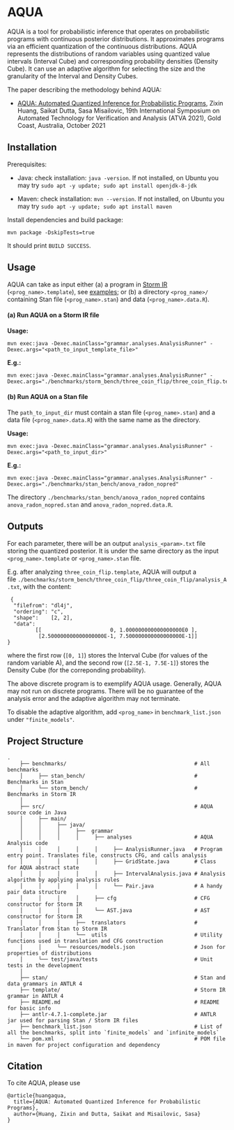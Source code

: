 # AQUA

AQUA is a tool for probabilistic inference that operates on probabilistic programs with continuous posterior distributions. It approximates programs via an efficient quantization of the continuous distributions. AQUA represents the distributions of random variables using quantized value intervals (Interval Cube) and corresponding probability densities (Density Cube). It can use an adaptive algorithm for selecting the size and the granularity of the Interval and Density Cubes.

The paper describing the methodology behind AQUA: 

* [AQUA: Automated Quantized Inference for Probabilistic Programs](https://misailo.cs.illinois.edu/papers/aqua-atva21.pdf), Zixin Huang, Saikat Dutta, Sasa Misailovic, 19th International Symposium on Automated Technology for Verification and Analysis (ATVA 2021), Gold Coast, Australia, October 2021


## Installation

Prerequisites:

* Java: check installation: `java -version`. If not installed, on Ubuntu you may try `sudo apt -y update; sudo apt install openjdk-8-jdk`


* Maven: check installation: `mvn --version`. If not installed, on Ubuntu you may try `sudo apt -y update; sudo apt install maven`

Install dependencies and build package:

    mvn package -DskipTests=true

It should print `BUILD SUCCESS`.


## Usage

AQUA can take as input either  (a) a program in [Storm IR](https://misailo.cs.illinois.edu/papers/storm-fse19.pdf) (`<prog_name>.template`), see [examples](); or
(b) a directory `<prog_name>/` containing Stan file (`<prog_name>.stan`) and data (`<prog_name>.data.R`). 

#### (a) Run AQUA on a Storm IR file
**Usage:**
    
    mvn exec:java -Dexec.mainClass="grammar.analyses.AnalysisRunner" -Dexec.args="<path_to_input_template_file>"
    
**E.g.:**

    mvn exec:java -Dexec.mainClass="grammar.analyses.AnalysisRunner" -Dexec.args="./benchmarks/storm_bench/three_coin_flip/three_coin_flip.template"
    

#### (b) Run AQUA on a Stan file
The `path_to_input_dir` must contain a stan file (`<prog_name>.stan`) and a data file (`<prog_name>.data.R`) with the same name as the directory.

**Usage:**
    
    mvn exec:java -Dexec.mainClass="grammar.analyses.AnalysisRunner" -Dexec.args="<path_to_input_dir>"
    
**E.g.:**

    mvn exec:java -Dexec.mainClass="grammar.analyses.AnalysisRunner" -Dexec.args="./benchmarks/stan_bench/anova_radon_nopred"

 The directory `./benchmarks/stan_bench/anova_radon_nopred` contains `anova_radon_nopred.stan` and `anova_radon_nopred.data.R`.

## Outputs

For each parameter, there will be an output `analysis_<param>.txt` file storing the quantized posterior. It is under the same directory as the input `<prog_name>.template` or `<prog_name>.stan` file.

E.g. after analyzing `three_coin_flip.template`, AQUA will output a file `./benchmarks/storm_bench/three_coin_flip/three_coin_flip/analysis_A.txt`, with the content:

     {
      "filefrom": "dl4j",
      "ordering": "c",
      "shape":    [2, 2],
      "data":
             [[                      0, 1.000000000000000000E0 ], 
              [2.500000000000000000E-1, 7.500000000000000000E-1]]
    }

where the first row (`[0, 1]`) stores the Interval Cube (for values of the random variable A), and the second row (`[2.5E-1, 7.5E-1]`) stores the Density Cube (for the correponding probability).

The above discrete program is to exemplify AQUA usage. Generally, AQUA may not run on discrete programs. There will be no guarantee of the analysis error and the adaptive algorithm may not terminate. 

To disable the adaptive algorithm, add `<prog_name>` in `benchmark_list.json` under `"finite_models"`.

## Project Structure

    .  
        ├── benchmarks/                                         # All benchmarks
        │     ├── stan_bench/                                   # Benchmarks in Stan
        │     └── storm_bench/                                  # Benchmarks in Storm IR
        │
        ├── src/                                                # AQUA source code in Java
        │     ├── main/                  
        │     │     ├── java/                       
        │     │     │     ├──  grammar 
        │     │     │     │     ├── analyses                    # AQUA Analysis code
        │     │     │     │     │     ├── AnalysisRunner.java   # Program entry point. Translates file, constructs CFG, and calls analysis
        │     │     │     │     │     ├── GridState.java        # Class for AQUA abstract state
        │     │     │     │     │     ├── IntervalAnalysis.java # Analysis algorithm by applying analysis rules
        │     │     │     │     │     └── Pair.java             # A handy pair data structure
        │     │     │     │     ├── cfg                         # CFG constructor for Storm IR
        │     │     │     │     └── AST.java                    # AST constructor for Storm IR
        │     │     │     ├──  translators                      # Translator from Stan to Storm IR
        │     │     │     └──  utils                            # Utility functions used in translation and CFG construction
        │     │     └── resources/models.json                   # Json for properties of distributions
        │     └── test/java/tests                               # Unit tests in the development
        │ 
        ├── stan/                                               # Stan and data grammars in ANTLR 4  						
        ├── template/                                           # Storm IR grammar in ANTLR 4 
        ├── README.md                                           # README for basic info  
        ├── antlr-4.7.1-complete.jar                            # ANTLR jar used for parsing Stan / Storm IR files
        ├── benchmark_list.json                                 # List of all the benchmarks, split into `finite_models` and `infinite_models`
        └── pom.xml                                             # POM file in maven for project configuration and dependency

## Citation

To cite AQUA, please use

    @article{huangaqua,
      title={AQUA: Automated Quantized Inference for Probabilistic Programs},
      author={Huang, Zixin and Dutta, Saikat and Misailovic, Sasa}
    }
